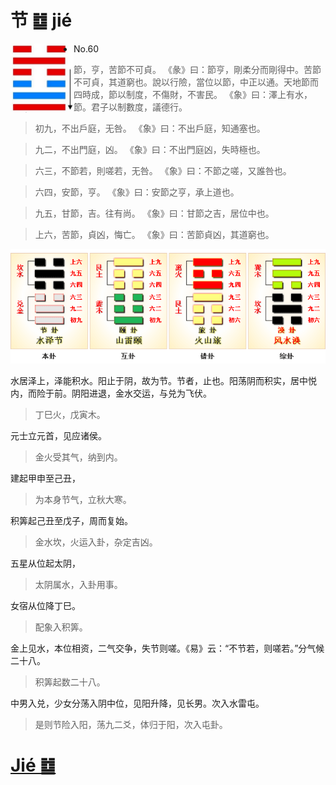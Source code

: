 # 节 ䷻ jié

<img src="shapes/60.10.png" width="101" alt="节" align="left">

- No.60

> 節，亨，苦節不可貞。
>《彖》曰：節亨，剛柔分而剛得中。苦節不可貞，其道窮也。說以行險，當位以節，中正以通。天地節而四時成，節以制度，不傷財，不害民。
>《象》曰：澤上有水，節。君子以制數度，議德行。

> 初九，不出戶庭，无咎。
>《象》曰：不出戶庭，知通塞也。

> 九二，不出門庭，凶。
>《象》曰：不出門庭凶，失時極也。

> 六三，不節若，則嗟若，无咎。
>《象》曰：不節之嗟，又誰咎也。

> 六四，安節，亨。
>《象》曰：安節之亨，承上道也。

> 九五，甘節，吉。往有尚。
>《象》曰：甘節之吉，居位中也。

> 上六，苦節，貞凶，悔亡。
>《象》曰：苦節貞凶，其道窮也。

<img src="shapes/60.11.png">

水居泽上，泽能积水。阳止于阴，故为节。节者，止也。阳荡阴而积实，居中悦内，而险于前。阴阳进退，金水交运，与兑为飞伏。
> 丁巳火，戊寅木。

元士立元首，见应诸侯。
> 金火受其气，纳到内。

建起甲申至己丑，
> 为本身节气，立秋大寒。

积筭起己丑至戊子，周而复始。
> 金水坎，火运入卦，杂定吉凶。

五星从位起太阴，
> 太阴属水，入卦用事。

女宿从位降丁巳。
> 配象入积筭。

金上见水，本位相资，二气交争，失节则嗟。《易》云：“不节若，则嗟若。”分气候二十八。
> 积筭起数二十八。

中男入兑，少女分荡入阴中位，见阳升降，见长男。次入水雷屯。
> 是则节险入阳，荡九二爻，体归于阳，次入屯卦。

# [Jié ䷻](e88a82jie.md)
